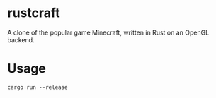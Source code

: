 # rustcraft

A clone of the popular game Minecraft, written in Rust on an OpenGL backend.

# Usage

```
cargo run --release
```
